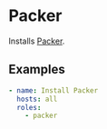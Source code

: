# Packer

Installs [Packer](https://developer.hashicorp.com/packer).

## Examples

```yaml
- name: Install Packer
  hosts: all
  roles:
    - packer
```
